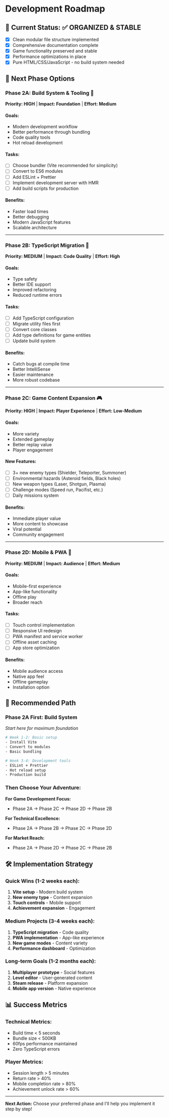 # Development Roadmap

## 🎯 Current Status: ✅ ORGANIZED & STABLE
- [x] Clean modular file structure implemented
- [x] Comprehensive documentation complete
- [x] Game functionality preserved and stable
- [x] Performance optimizations in place
- [x] Pure HTML/CSS/JavaScript - no build system needed

## 🚀 Next Phase Options

### Phase 2A: Build System & Tooling 🔧
**Priority: HIGH** | **Impact: Foundation** | **Effort: Medium**

#### Goals:
- Modern development workflow
- Better performance through bundling
- Code quality tools
- Hot reload development

#### Tasks:
- [ ] Choose bundler (Vite recommended for simplicity)
- [ ] Convert to ES6 modules
- [ ] Add ESLint + Prettier
- [ ] Implement development server with HMR
- [ ] Add build scripts for production

#### Benefits:
- Faster load times
- Better debugging
- Modern JavaScript features
- Scalable architecture

---

### Phase 2B: TypeScript Migration 📝
**Priority: MEDIUM** | **Impact: Code Quality** | **Effort: High**

#### Goals:
- Type safety
- Better IDE support
- Improved refactoring
- Reduced runtime errors

#### Tasks:
- [ ] Add TypeScript configuration
- [ ] Migrate utility files first
- [ ] Convert core classes
- [ ] Add type definitions for game entities
- [ ] Update build system

#### Benefits:
- Catch bugs at compile time
- Better IntelliSense
- Easier maintenance
- More robust codebase

---

### Phase 2C: Game Content Expansion 🎮
**Priority: HIGH** | **Impact: Player Experience** | **Effort: Low-Medium**

#### Goals:
- More variety
- Extended gameplay
- Better replay value
- Player engagement

#### New Features:
- [ ] 3+ new enemy types (Shielder, Teleporter, Summoner)
- [ ] Environmental hazards (Asteroid fields, Black holes)
- [ ] New weapon types (Laser, Shotgun, Plasma)
- [ ] Challenge modes (Speed run, Pacifist, etc.)
- [ ] Daily missions system

#### Benefits:
- Immediate player value
- More content to showcase
- Viral potential
- Community engagement

---

### Phase 2D: Mobile & PWA 📱
**Priority: MEDIUM** | **Impact: Audience** | **Effort: Medium**

#### Goals:
- Mobile-first experience
- App-like functionality
- Offline play
- Broader reach

#### Tasks:
- [ ] Touch control implementation
- [ ] Responsive UI redesign
- [ ] PWA manifest and service worker
- [ ] Offline asset caching
- [ ] App store optimization

#### Benefits:
- Mobile audience access
- Native app feel
- Offline gameplay
- Installation option

## 🎯 Recommended Path

### **Phase 2A First: Build System**
*Start here for maximum foundation*

```bash
# Week 1-2: Basic setup
- Install Vite
- Convert to modules
- Basic bundling

# Week 3-4: Development tools  
- ESLint + Prettier
- Hot reload setup
- Production build
```

### **Then Choose Your Adventure:**

**For Game Development Focus:**
- Phase 2A → Phase 2C → Phase 2D → Phase 2B

**For Technical Excellence:**
- Phase 2A → Phase 2B → Phase 2C → Phase 2D

**For Market Reach:**
- Phase 2A → Phase 2D → Phase 2C → Phase 2B

## 🛠️ Implementation Strategy

### Quick Wins (1-2 weeks each):
1. **Vite setup** - Modern build system
2. **New enemy type** - Content expansion
3. **Touch controls** - Mobile support
4. **Achievement expansion** - Engagement

### Medium Projects (3-4 weeks each):
1. **TypeScript migration** - Code quality
2. **PWA implementation** - App-like experience
3. **New game modes** - Content variety
4. **Performance dashboard** - Optimization

### Long-term Goals (1-2 months each):
1. **Multiplayer prototype** - Social features
2. **Level editor** - User-generated content
3. **Steam release** - Platform expansion
4. **Mobile app version** - Native experience

## 📊 Success Metrics

### Technical Metrics:
- Build time < 5 seconds
- Bundle size < 500KB
- 60fps performance maintained
- Zero TypeScript errors

### Player Metrics:
- Session length > 5 minutes
- Return rate > 40%
- Mobile completion rate > 80%
- Achievement unlock rate > 60%

---

**Next Action:** Choose your preferred phase and I'll help you implement it step by step!
